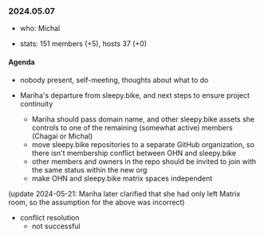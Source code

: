 ### 2024.05.07

* who: Michal

* stats:  151 members (+5), hosts 37 (+0)

#### Agenda

* nobody present, self-meeting, thoughts about what to do

* Mariha's departure from sleepy.bike, and next steps to ensure project continuity
    * Mariha should pass domain name, and other sleepy.bike assets she controls to one of the remaining (somewhat active) members (Chagai or Michal)
    * move sleepy.bike repositories to a separate GitHub organization, so there isn't membership conflict between OHN and sleepy.bike
    * other members and owners in the repo should be invited to join with the same status within the new org
    * make OHN and sleepy.bike matrix spaces independent

(update 2024-05-21: Mariha later clarified that she had only left Matrix room, so the assumption for the above was incorrect)

* conflict resolution
    * not successful
